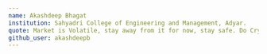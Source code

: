 ```yaml
---
name: Akashdeep Bhagat
institution: Sahyadri College of Engineering and Management, Adyar.
quote: Market is Volatile, stay away from it for now, stay safe. Do Crypto, cause why not. 
github_user: akashdeepb
---
```

